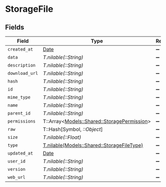 # StorageFile


## Fields

| Field                                                                                   | Type                                                                                    | Required                                                                                | Description                                                                             |
| --------------------------------------------------------------------------------------- | --------------------------------------------------------------------------------------- | --------------------------------------------------------------------------------------- | --------------------------------------------------------------------------------------- |
| `created_at`                                                                            | [Date](https://ruby-doc.org/stdlib-2.6.1/libdoc/date/rdoc/Date.html)                    | :heavy_minus_sign:                                                                      | N/A                                                                                     |
| `data`                                                                                  | *T.nilable(::String)*                                                                   | :heavy_minus_sign:                                                                      | N/A                                                                                     |
| `description`                                                                           | *T.nilable(::String)*                                                                   | :heavy_minus_sign:                                                                      | N/A                                                                                     |
| `download_url`                                                                          | *T.nilable(::String)*                                                                   | :heavy_minus_sign:                                                                      | N/A                                                                                     |
| `hash`                                                                                  | *T.nilable(::String)*                                                                   | :heavy_minus_sign:                                                                      | N/A                                                                                     |
| `id`                                                                                    | *T.nilable(::String)*                                                                   | :heavy_minus_sign:                                                                      | N/A                                                                                     |
| `mime_type`                                                                             | *T.nilable(::String)*                                                                   | :heavy_minus_sign:                                                                      | N/A                                                                                     |
| `name`                                                                                  | *T.nilable(::String)*                                                                   | :heavy_minus_sign:                                                                      | N/A                                                                                     |
| `parent_id`                                                                             | *T.nilable(::String)*                                                                   | :heavy_minus_sign:                                                                      | N/A                                                                                     |
| `permissions`                                                                           | T::Array<[Models::Shared::StoragePermission](../../models/shared/storagepermission.md)> | :heavy_minus_sign:                                                                      | N/A                                                                                     |
| `raw`                                                                                   | T::Hash[Symbol, *::Object*]                                                             | :heavy_minus_sign:                                                                      | N/A                                                                                     |
| `size`                                                                                  | *T.nilable(::Float)*                                                                    | :heavy_minus_sign:                                                                      | N/A                                                                                     |
| `type`                                                                                  | [T.nilable(Models::Shared::StorageFileType)](../../models/shared/storagefiletype.md)    | :heavy_minus_sign:                                                                      | N/A                                                                                     |
| `updated_at`                                                                            | [Date](https://ruby-doc.org/stdlib-2.6.1/libdoc/date/rdoc/Date.html)                    | :heavy_minus_sign:                                                                      | N/A                                                                                     |
| `user_id`                                                                               | *T.nilable(::String)*                                                                   | :heavy_minus_sign:                                                                      | N/A                                                                                     |
| `version`                                                                               | *T.nilable(::String)*                                                                   | :heavy_minus_sign:                                                                      | N/A                                                                                     |
| `web_url`                                                                               | *T.nilable(::String)*                                                                   | :heavy_minus_sign:                                                                      | N/A                                                                                     |